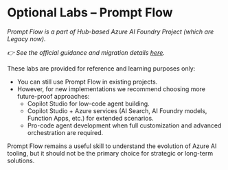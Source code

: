 # Optional Labs – Prompt Flow

*Prompt Flow is a part of Hub-based Azure AI Foundry Project (which are Legacy now).*

*👉 See the official guidance and migration details [here](https://learn.microsoft.com/en-us/azure/ai-foundry/how-to/migrate-project?tabs=azure-ai-foundry#overview).*

These labs are provided for reference and learning purposes only:
- You can still use Prompt Flow in existing projects.
- However, for new implementations we recommend choosing more future-proof approaches:
   - Copilot Studio for low-code agent building.
   - Copilot Studio + Azure services (AI Search, AI Foundry models, Function Apps, etc.) for extended scenarios.
   - Pro-code agent development when full customization and advanced orchestration are required.

Prompt Flow remains a useful skill to understand the evolution of Azure AI tooling, but it should not be the primary choice for strategic or long-term solutions.
